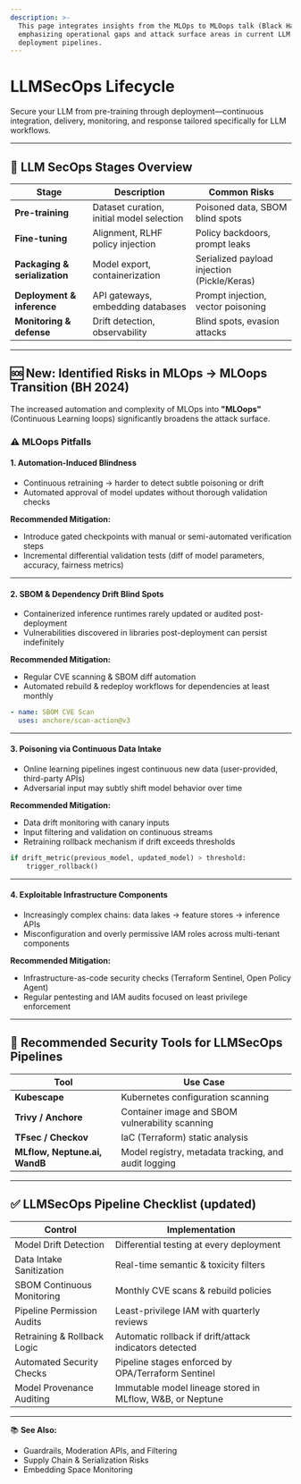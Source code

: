 ```yaml
---
description: >-
  This page integrates insights from the MLOps to MLOops talk (Black Hat 2024),
  emphasizing operational gaps and attack surface areas in current LLM
  deployment pipelines.
---
```


# LLMSecOps Lifecycle

Secure your LLM from pre-training through deployment—continuous integration, delivery, monitoring, and response tailored specifically for LLM workflows.

***

## 🔄 LLM SecOps Stages Overview

| Stage                         | Description                               | Common Risks                                |
| ----------------------------- | ----------------------------------------- | ------------------------------------------- |
| **Pre-training**              | Dataset curation, initial model selection | Poisoned data, SBOM blind spots             |
| **Fine-tuning**               | Alignment, RLHF policy injection          | Policy backdoors, prompt leaks              |
| **Packaging & serialization** | Model export, containerization            | Serialized payload injection (Pickle/Keras) |
| **Deployment & inference**    | API gateways, embedding databases         | Prompt injection, vector poisoning          |
| **Monitoring & defense**      | Drift detection, observability            | Blind spots, evasion attacks                |

***

## 🆘 New: Identified Risks in MLOps → MLOops Transition (BH 2024)

The increased automation and complexity of MLOps into **"MLOops"** (Continuous Learning loops) significantly broadens the attack surface.

### ⚠️ MLOops Pitfalls

#### 1. Automation-Induced Blindness

* Continuous retraining → harder to detect subtle poisoning or drift
* Automated approval of model updates without thorough validation checks

**Recommended Mitigation:**

* Introduce gated checkpoints with manual or semi-automated verification steps
* Incremental differential validation tests (diff of model parameters, accuracy, fairness metrics)

***

#### 2. SBOM & Dependency Drift Blind Spots

* Containerized inference runtimes rarely updated or audited post-deployment
* Vulnerabilities discovered in libraries post-deployment can persist indefinitely

**Recommended Mitigation:**

* Regular CVE scanning & SBOM diff automation
* Automated rebuild & redeploy workflows for dependencies at least monthly

```yaml
- name: SBOM CVE Scan
  uses: anchore/scan-action@v3
```

***

#### 3. Poisoning via Continuous Data Intake

* Online learning pipelines ingest continuous new data (user-provided, third-party APIs)
* Adversarial input may subtly shift model behavior over time

**Recommended Mitigation:**

* Data drift monitoring with canary inputs
* Input filtering and validation on continuous streams
* Retraining rollback mechanism if drift exceeds thresholds

```python
if drift_metric(previous_model, updated_model) > threshold:
    trigger_rollback()
```

***

#### 4. Exploitable Infrastructure Components

* Increasingly complex chains: data lakes → feature stores → inference APIs
* Misconfiguration and overly permissive IAM roles across multi-tenant components

**Recommended Mitigation:**

* Infrastructure-as-code security checks (Terraform Sentinel, Open Policy Agent)
* Regular pentesting and IAM audits focused on least privilege enforcement

***

## 🔧 Recommended Security Tools for LLMSecOps Pipelines

| Tool                          | Use Case                                             |
| ----------------------------- | ---------------------------------------------------- |
| **Kubescape**                 | Kubernetes configuration scanning                    |
| **Trivy / Anchore**           | Container image and SBOM vulnerability scanning      |
| **TFsec / Checkov**           | IaC (Terraform) static analysis                      |
| **MLflow, Neptune.ai, WandB** | Model registry, metadata tracking, and audit logging |

***

## ✅ LLMSecOps Pipeline Checklist (updated)

| Control                     | Implementation                                             |
| --------------------------- | ---------------------------------------------------------- |
| Model Drift Detection       | Differential testing at every deployment                   |
| Data Intake Sanitization    | Real-time semantic & toxicity filters                      |
| SBOM Continuous Monitoring  | Monthly CVE scans & rebuild policies                       |
| Pipeline Permission Audits  | Least-privilege IAM with quarterly reviews                 |
| Retraining & Rollback Logic | Automatic rollback if drift/attack indicators detected     |
| Automated Security Checks   | Pipeline stages enforced by OPA/Terraform Sentinel         |
| Model Provenance Auditing   | Immutable model lineage stored in MLflow, W\&B, or Neptune |

***

📚 **See Also:**

* Guardrails, Moderation APIs, and Filtering
* Supply Chain & Serialization Risks
* Embedding Space Monitoring
